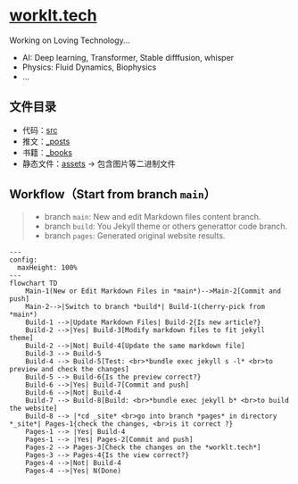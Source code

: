 # [worklt.tech](https://worklt.tech/)

Working on Loving Technology...
- AI: Deep learning, Transformer, Stable difffusion, whisper
- Physics: Fluid Dynamics, Biophysics
- ...


## 文件目录
- 代码：[src](src)
- 推文：[_posts](_posts)
- 书籍：[_books](_books)
- 静态文件：[assets](assets) -> 包含图片等二进制文件

## Workflow（Start from branch `main`）
> - branch `main`: New and edit Markdown files content branch.
> - branch `build`: You Jekyll theme or others generattor code branch.
> - branch `pages`: Generated original website results.

```mermaid
---
config:
  maxHeight: 100%
---
flowchart TD
    Main-1(New or Edit Markdown Files in *main*)-->Main-2[Commit and push]
    Main-2-->|Switch to branch *build*| Build-1(cherry-pick from *main*)
    Build-1 -->|Update Markdown Files| Build-2{Is new article?}
    Build-2 -->|Yes| Build-3[Modify markdown files to fit jekyll theme]
    Build-2 -->|Not| Build-4[Update the same markdown file]
    Build-3 --> Build-5
    Build-4 --> Build-5[Test: <br>*bundle exec jekyll s -l* <br>to preview and check the changes]
    Build-5 --> Build-6{Is the preview correct?}
    Build-6 -->|Yes| Build-7[Commit and push]
    Build-6 -->|Not| Build-4
    Build-7 --> Build-8[Build: <br>*bundle exec jekyll b* <br>to build the website]
    Build-8 --> |*cd _site* <br>go into branch *pages* in directory *_site*| Pages-1{check the changes, <br>is it correct ?}
    Pages-1 --> |Yes| Build-4
    Pages-1 --> |Yes| Pages-2[Commit and push]
    Pages-2 --> Pages-3[Check the changes on the *worklt.tech*]
    Pages-3 --> Pages-4{Is the view correct?}
    Pages-4 -->|Not| Build-4
    Pages-4 -->|Yes| N(Done)
```
